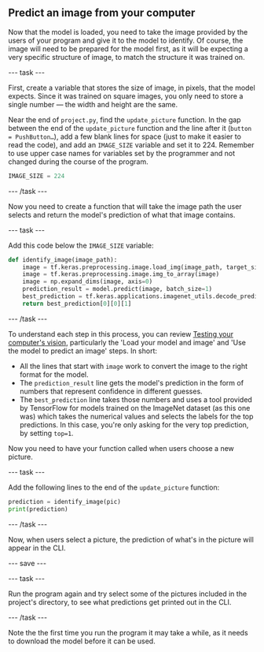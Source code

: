 ## Predict an image from your computer

Now that the model is loaded, you need to take the image provided by the users of your program and give it to the model to identify. Of course, the image will need to be prepared for the model first, as it will be expecting a very specific structure of image, to match the structure it was trained on.

--- task ---

First, create a variable that stores the size of image, in pixels, that the model expects. Since it was trained on square images, you only need to store a single number — the width and height are the same.

Near the end of `project.py`, find the `update_picture` function. In the gap between the end of the `update_picture` function and the line after it (`button = PushButton…`), add a few blank lines for space (just to make it easier to read the code), and add an `IMAGE_SIZE` variable and set it to 224. Remember to use upper case names for variables set by the programmer and not changed during the course of the program.

```python
IMAGE_SIZE = 224
```

--- /task ---

Now you need to create a function that will take the image path the user selects and return the model's prediction of what that image contains.

--- task ---

Add this code below the `IMAGE_SIZE` variable:

```python
def identify_image(image_path):
    image = tf.keras.preprocessing.image.load_img(image_path, target_size=(IMAGE_SIZE, IMAGE_SIZE))
    image = tf.keras.preprocessing.image.img_to_array(image)
    image = np.expand_dims(image, axis=0)
    prediction_result = model.predict(image, batch_size=1)
    best_prediction = tf.keras.applications.imagenet_utils.decode_predictions(prediction_result, top=1)
    return best_prediction[0][0][1]
```

--- /task ---

To understand each step in this process, you can review [Testing your computer's vision](#), particularly the 'Load your model and image' and 'Use the model to predict an image' steps. In short: 

  * All the lines that start with `image` work to convert the image to the right format for the model.
  * The `prediction_result` line gets the model's prediction in the form of numbers that represent confidence in different guesses.
  * The `best_prediction` line takes those numbers and uses a tool provided by TensorFlow for models trained on the ImageNet dataset (as this one was) which takes the numerical values and selects the labels for the top predictions. In this case, you're only asking for the very top prediction, by setting `top=1`.

Now you need to have your function called when users choose a new picture. 

--- task ---

Add the following lines to the end of the `update_picture` function:

```python
prediction = identify_image(pic)
print(prediction)
```

--- /task ---

Now, when users select a picture, the prediction of what's in the picture will appear in the CLI.

--- save ---

--- task ---

Run the program again and try select some of the pictures included in the project's directory, to see what predictions get printed out in the CLI.

--- /task ---

Note the the first time you run the program it may take a while, as it needs to download the model before it can be used.
